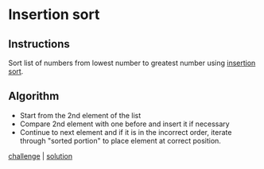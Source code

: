 # Insertion sort

## Instructions

Sort list of numbers from lowest number to greatest number using
[insertion sort](https://www.geeksforgeeks.org/insertion-sort/).

## Algorithm 

- Start from the 2nd element of the list 
- Compare 2nd element with one before and insert it if necessary
- Continue to next element and if it is in the incorrect order, iterate through "sorted portion" to place element at
  correct position.

[challenge](challenge.kt) | [solution](solution.kt)
